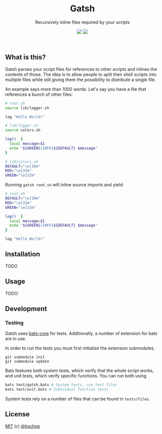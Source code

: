 <h1 align="center">Gatsh</h1> 
<p align="center">Recursively inline files required by your scripts</p>

<p align="center">
<a href="https://forthebadge.com"><img src="https://forthebadge.com/images/badges/built-with-science.svg"></a>
<a href="https://forthebadge.com"><img src="https://forthebadge.com/images/badges/for-you.svg"></a>
</p>

<br>

## What is this? 

Gatsh parses your script files for references to other scripts and inlines the contents of those. The idea is to allow people to split their shell scripts into multiple files while still giving them the possibility to distribute a single file. 

An example says more than 1000 words. Let's say you have a file that references a bunch of other files: 

```bash
# root.sh
source lib/logger.sh

log "Hello World!"

# lib/logger.sh
source colors.sh

log()  {
  local message=$1
  echo "${GREEN}[INFO]${DEFAULT} $message"
}

# lib/colors.sh
DEFAULT="\e[39m"
RED="\e[31m"
GREEN="\e[32m"
```

Running `gatsh root.sh` will inline source imports and yield:

```bash
# root.sh
DEFAULT="\e[39m"
RED="\e[31m"
GREEN="\e[32m"

log()  {
  local message=$1
  echo "${GREEN}[INFO]${DEFAULT} $message"
}

log "Hello World!"
```

## Installation

TODO

## Usage

TODO:

## Development

### Testing

Gatsh uses [bats-core](https://github.com/bats-core/bats-core) for tests. Additionally, a number of extension for bats are in use.

In order to run the tests you must first initialize the extension submodules. 

```
git submodule init
git submodule update
```

Bats features both system tests, which verify that the whole script works, and unit tests, which verify specific functions. You can run both using

```bash
bats test/gatsh.bats # System tests, use test files
bats test/unit.bats # Individual function tests
```

System tests rely on a number of files that can be found in `tests/files`.


## License

[MIT](LICENSE) (c) [@hschne](https://github.com/hschne)
